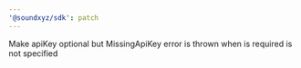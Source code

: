 ```yaml
---
'@soundxyz/sdk': patch
---
```


Make apiKey optional but MissingApiKey error is thrown when is required is not specified
